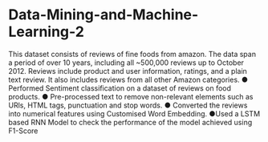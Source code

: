 # Data-Mining-and-Machine-Learning-2
This dataset consists of reviews of fine foods from amazon. The data span a period of over 10 years, including all ~500,000 reviews up to October 2012. Reviews include product and user information, ratings, and a plain text review. It also includes reviews from all other Amazon categories. ● Performed Sentiment classification on a dataset of reviews on food products. ● Pre-processed text to remove non-relevant elements such as URls, HTML tags, punctuation and stop words. ● Converted the reviews into numerical features using Customised Word Embedding. ●Used a LSTM based RNN Model to check the performance of the model achieved using F1-Score
